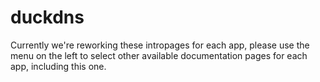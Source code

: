 # duckdns

Currently we're reworking these intropages for each app, please use the menu on the left to select other available documentation pages for each app, including this one.
